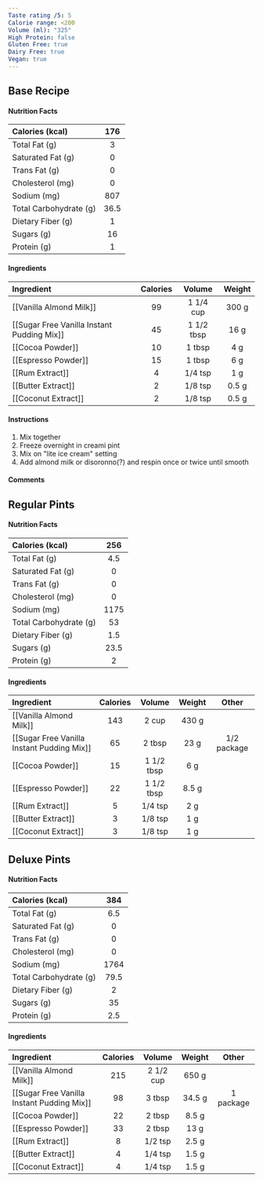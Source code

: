 ```yaml
---
Taste rating /5: 5
Calorie range: <200
Volume (ml): "325"
High Protein: false
Gluten Free: true
Dairy Free: true
Vegan: true
---
```

## Base Recipe
#### Nutrition Facts
| Calories (kcal) | 176 |
| :-- | :--: |
| Total Fat (g) | 3 |
| Saturated Fat (g) | 0 |
| Trans Fat (g) | 0 |
| Cholesterol (mg) | 0 |
| Sodium (mg) | 807 |
| Total Carbohydrate (g) | 36.5 |
| Dietary Fiber (g) | 1 |
| Sugars (g) | 16 |
| Protein (g) | 1 |
#### Ingredients
| Ingredient | Calories | Volume | Weight |
| :-- | :--: | :--: | :--: |
| [[Vanilla Almond Milk]] | 99 | 1 1/4 cup | 300 g |
| [[Sugar Free Vanilla Instant Pudding Mix]] | 45 | 1 1/2 tbsp | 16 g |
| [[Cocoa Powder]] | 10 | 1 tbsp | 4 g |
| [[Espresso Powder]] | 15 | 1 tbsp | 6 g |
| [[Rum Extract]] | 4 | 1/4 tsp | 1 g |
| [[Butter Extract]] | 2 | 1/8 tsp | 0.5 g |
| [[Coconut Extract]] | 2 | 1/8 tsp | 0.5 g |
#### Instructions

1. Mix together
2. Freeze overnight in creami pint
3. Mix on "lite ice cream" setting
4. Add almond milk or disoronno(?) and respin once or twice until smooth

#### Comments



## Regular Pints
#### Nutrition Facts
| Calories (kcal) | 256 |
| :-- | :--: |
| Total Fat (g) | 4.5 |
| Saturated Fat (g) | 0 |
| Trans Fat (g) | 0 |
| Cholesterol (mg) | 0 |
| Sodium (mg) | 1175 |
| Total Carbohydrate (g) | 53 |
| Dietary Fiber (g) | 1.5 |
| Sugars (g) | 23.5 |
| Protein (g) | 2 |
#### Ingredients
| Ingredient | Calories | Volume | Weight | Other |
| :-- | :--: | :--: | :--: | :--: |
| [[Vanilla Almond Milk]] | 143 | 2 cup | 430 g | |
| [[Sugar Free Vanilla Instant Pudding Mix]] | 65 | 2 tbsp | 23 g | 1/2 package |
| [[Cocoa Powder]] | 15 | 1 1/2 tbsp | 6 g | |
| [[Espresso Powder]] | 22 | 1 1/2 tbsp | 8.5 g | |
| [[Rum Extract]] | 5 | 1/4 tsp | 2 g | |
| [[Butter Extract]] | 3 | 1/8 tsp | 1 g | |
| [[Coconut Extract]] | 3 | 1/8 tsp | 1 g | |

## Deluxe Pints
#### Nutrition Facts
| Calories (kcal) | 384 |
| :-- | :--: |
| Total Fat (g) | 6.5 |
| Saturated Fat (g) | 0 |
| Trans Fat (g) | 0 |
| Cholesterol (mg) | 0 |
| Sodium (mg) | 1764 |
| Total Carbohydrate (g) | 79.5 |
| Dietary Fiber (g) | 2 |
| Sugars (g) | 35 |
| Protein (g) | 2.5 |
#### Ingredients
| Ingredient | Calories | Volume | Weight | Other |
| :-- | :--: | :--: | :--: | :--: |
| [[Vanilla Almond Milk]] | 215 | 2 1/2 cup | 650 g | |
| [[Sugar Free Vanilla Instant Pudding Mix]] | 98 | 3 tbsp | 34.5 g | 1 package |
| [[Cocoa Powder]] | 22 | 2 tbsp | 8.5 g | |
| [[Espresso Powder]] | 33 | 2 tbsp | 13 g | |
| [[Rum Extract]] | 8 | 1/2 tsp | 2.5 g | |
| [[Butter Extract]] | 4 | 1/4 tsp | 1.5 g | |
| [[Coconut Extract]] | 4 | 1/4 tsp | 1.5 g | |
